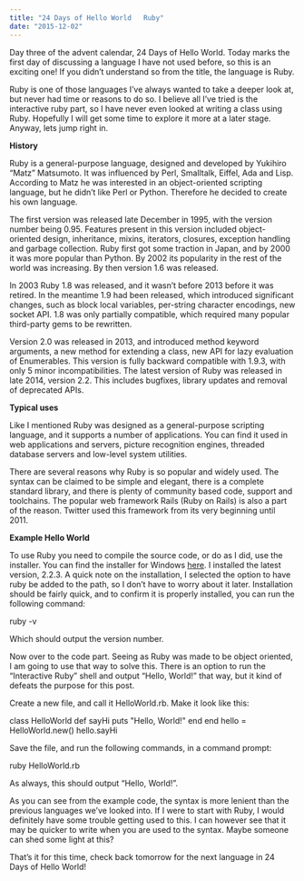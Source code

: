 ```yaml
---
title: "24 Days of Hello World   Ruby"
date: "2015-12-02"
---
```


Day three of the advent calendar, 24 Days of Hello World. Today marks the first day of discussing a language I have not used before, so this is an exciting one! If you didn’t understand so from the title, the language is Ruby.

Ruby is one of those languages I’ve always wanted to take a deeper look at, but never had time or reasons to do so. I believe all I’ve tried is the interactive ruby part, so I have never even looked at writing a class using Ruby. Hopefully I will get some time to explore it more at a later stage. Anyway, lets jump right in.

**History**

Ruby is a general-purpose language, designed and developed by Yukihiro “Matz” Matsumoto. It was influenced by Perl, Smalltalk, Eiffel, Ada and Lisp. According to Matz he was interested in an object-oriented scripting language, but he didn’t like Perl or Python. Therefore he decided to create his own language.

The first version was released late December in 1995, with the version number being 0.95. Features present in this version included object-oriented design, inheritance, mixins, iterators, closures, exception handling and garbage collection. Ruby first got some traction in Japan, and by 2000 it was more popular than Python. By 2002 its popularity in the rest of the world was increasing. By then version 1.6 was released.

In 2003 Ruby 1.8 was released, and it wasn’t before 2013 before it was retired. In the meantime 1.9 had been released, which introduced significant changes, such as block local variables, per-string character encodings, new socket API. 1.8 was only partially compatible, which required many popular third-party gems to be rewritten.

Version 2.0 was released in 2013, and introduced method keyword arguments, a new method for extending a class, new API for lazy evaluation of Enumerables. This version is fully backward compatible with 1.9.3, with only 5 minor incompatibilities. The latest version of Ruby was released in late 2014, version 2.2. This includes bugfixes, library updates and removal of deprecated APIs.

**Typical uses**

Like I mentioned Ruby was designed as a general-purpose scripting language, and it supports a number of applications. You can find it used in web applications and servers, picture recognition engines, threaded database servers and low-level system utilities.

There are several reasons why Ruby is so popular and widely used. The syntax can be claimed to be simple and elegant, there is a complete standard library, and there is plenty of community based code, support and toolchains. The popular web framework Rails (Ruby on Rails) is also a part of the reason. Twitter used this framework from its very beginning until 2011.

**Example Hello World**

To use Ruby you need to compile the source code, or do as I did, use the installer. You can find the installer for Windows [here](http://rubyinstaller.org/downloads/). I installed the latest version, 2.2.3. A quick note on the installation, I selected the option to have ruby be added to the path, so I don’t have to worry about it later. Installation should be fairly quick, and to confirm it is properly installed, you can run the following command:

ruby -v

Which should output the version number.

Now over to the code part. Seeing as Ruby was made to be object oriented, I am going to use that way to solve this. There is an option to run the “Interactive Ruby” shell and output “Hello, World!” that way, but it kind of defeats the purpose for this post.

Create a new file, and call it HelloWorld.rb. Make it look like this:

class HelloWorld def sayHi puts "Hello, World!" end end hello = HelloWorld.new() hello.sayHi

Save the file, and run the following commands, in a command prompt:

ruby HelloWorld.rb

As always, this should output “Hello, World!”.

As you can see from the example code, the syntax is more lenient than the previous languages we’ve looked into. If I were to start with Ruby, I would definitely have some trouble getting used to this. I can however see that it may be quicker to write when you are used to the syntax. Maybe someone can shed some light at this?

That’s it for this time, check back tomorrow for the next language in 24 Days of Hello World!
